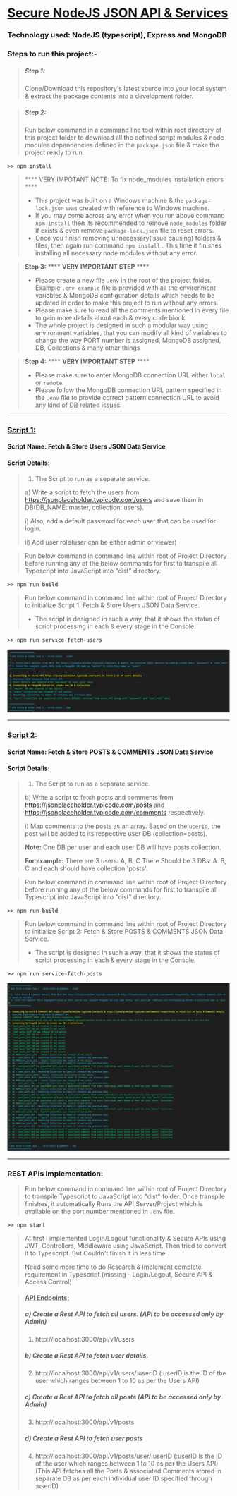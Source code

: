 # <u>Secure NodeJS JSON API & Services</u> 

### Technology used: NodeJS (typescript), Express and MongoDB 



### Steps to run this project:-

> ##### Step 1:
>
> Clone/Download this repository's latest source into your local system & extract the package contents into a development folder.



> ##### Step 2:
>
> Run below command in a command line tool within root directory of this project folder to download all the defined script modules & node modules dependencies defined in the `package.json` file & make the project ready to run.

```
>> npm install
```



> **** VERY IMPOTANT NOTE: To fix node_modules installation errors ****
>
> - This project was built on a Windows machine & the `package-lock.json` was created with reference to Windows machine.
> - If you may come across any error when you run above command `npm install` then its recommended to remove `node_modules` folder if exists & even remove `package-lock.json` file to reset errors.
> - Once you finish removing unnecessary(issue causing) folders & files, then again run command `npm install` . This time it finishes installing all necessary node modules without any error.



> **Step 3:**  **** **VERY IMPORTANT STEP**  ****
>
> - Please create a new file `.env` in the root of the project folder. Example `.env example` file is provided with all the environment variables & MongoDB configuration details which needs to be updated in order to make this project to run without any errors.
> - Please make sure to read all the comments mentioned in every file to gain more details about each & every code block.
> - The whole project is designed in such a modular way using environment variables, that you can modify all kind of variables to change the way PORT number is assigned, MongoDB assigned, DB, Collections & many other things 



> **Step 4:**   **** **VERY IMPORTANT STEP**  ****
>
> - Please make sure to enter MongoDB connection URL either `local` or `remote`.
> - Please follow the MongoDB connection URL pattern specified in the `.env` file to provide correct pattern connection URL to avoid any kind of DB related issues.



------



### <u>Script 1:</u>

#### Script Name: Fetch & Store Users JSON Data Service

#### Script Details:

> 1) The Script to run as a separate service.
>
>  a) Write a script to fetch the users from. https://jsonplaceholder.typicode.com/users and save them in DB(DB_NAME: master, collection: users).
>
>  i) Also, add a default password for each user that can be used for login.
>
>  ii) Add user role(user can be either admin or viewer)



> Run below command in command line within root of Project Directory before running any of the below commands for first to transpile all Typescript into JavaScript into "dist" directory.

```node command line
>> npm run build
```



> Run below command in command line within root of Project Directory to initialize Script 1: Fetch & Store Users JSON Data Service.
>
> - The script is designed in such a way, that it shows the status of script processing in each & every stage in the Console.

```node command line
>> npm run service-fetch-users
```



![Service Console Output - service-fetch-users](screenshots/service-fetch-users.png)



------



### <u>Script 2:</u>

#### Script Name: Fetch & Store POSTS & COMMENTS JSON Data Service

#### Script Details:

> 1) The Script to run as a separate service.
>
>  b) Write a script to fetch posts and comments from https://jsonplaceholder.typicode.com/posts and https://jsonplaceholder.typicode.com/comments respectively.
>
>  i) Map comments to the posts as an array. Based on the `userId`, the post will be added to its respective user DB (collection=posts).
>
>  **Note:** One DB per user and each user DB will have posts collection.
>
>  **For example:** There are 3 users: A, B, C There Should be 3 DBs: A. B, C and each should have collection 'posts'.



> Run below command in command line within root of Project Directory before running any of the below commands for first to transpile all Typescript into JavaScript into "dist" directory.

```node command line
>> npm run build
```



> Run below command in command line within root of Project Directory to initialize Script 2: Fetch & Store POSTS & COMMENTS JSON Data Service.
>
> - The script is designed in such a way, that it shows the status of script processing in each & every stage in the Console.

```node command line
>> npm run service-fetch-posts
```



![Service Console Output - service-fetch-posts](screenshots/service-fetch-posts.png)



------



### REST APIs Implementation:



> Run below command in command line within root of Project Directory to transpile Typescript to JavaScript into "dist" folder. Once transpile finishes, it automatically Runs the API Server/Project which is available on the port number mentioned in `.env` file.

```node command line
>> npm start
```



> At first I implemented Login/Logout functionality & Secure APIs using JWT, Controllers, Middleware using JavaScript. Then tried to convert it to Typescript. But Couldn't finish it in less time.
>
> Need some more time to do Research & implement complete requirement in Typescript (missing - Login/Logout, Secure API & Access Control)



> #### <u>**API Endpoints:**</u>
>
> ##### a) Create a Rest API to fetch all users. (API to be accessed only by Admin)
>
> 1. http://localhost:3000/api/v1/users
>
>    
>
>
> ##### b) Create a Rest API to fetch user details.
>
> 2. http://localhost:3000/api/v1/users/:userID
>     (:userID is the ID of the user which ranges between 1 to 10 as per the Users API)
>
>   
>
>
> ##### c) Create a Rest API to fetch all posts (API to be accessed only by Admin)
>
> 3. http://localhost:3000/api/v1/posts
>
>    
>
>
> ##### d) Create a Rest API to fetch user posts
>
> 4. http://localhost:3000/api/v1/posts/user/:userID
> (:userID is the ID of the user which ranges between 1 to 10 as per the Users API)
> (This API fetches all the Posts & associated Comments stored in separate DB as per each individual user ID specified through :userID)
